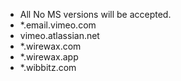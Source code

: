 - All No MS versions will be accepted.
- *.email.vimeo.com
- vimeo.atlassian.net
- *.wirewax.com
- *.wirewax.app
- *.wibbitz.com
